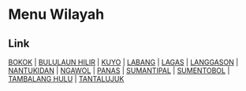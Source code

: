 # Menu Wilayah

## Link

[BOKOK](https://github.com/gigit-pemilu/pemilu-2024-65-kalimantan-utara/tree/main/pilpres/hitung-suara/sub/65-kalimantan-utara/sub/03-nunukan/sub/20-lumbis-pansiangan/sub/2013-bokok)
 | 
[BULULAUN HILIR](https://github.com/gigit-pemilu/pemilu-2024-65-kalimantan-utara/tree/main/pilpres/hitung-suara/sub/65-kalimantan-utara/sub/03-nunukan/sub/20-lumbis-pansiangan/sub/2006-bululaun-hilir)
 | 
[KUYO](https://github.com/gigit-pemilu/pemilu-2024-65-kalimantan-utara/tree/main/pilpres/hitung-suara/sub/65-kalimantan-utara/sub/03-nunukan/sub/20-lumbis-pansiangan/sub/2012-kuyo)
 | 
[LABANG](https://github.com/gigit-pemilu/pemilu-2024-65-kalimantan-utara/tree/main/pilpres/hitung-suara/sub/65-kalimantan-utara/sub/03-nunukan/sub/20-lumbis-pansiangan/sub/2003-labang)
 | 
[LAGAS](https://github.com/gigit-pemilu/pemilu-2024-65-kalimantan-utara/tree/main/pilpres/hitung-suara/sub/65-kalimantan-utara/sub/03-nunukan/sub/20-lumbis-pansiangan/sub/2007-lagas)
 | 
[LANGGASON](https://github.com/gigit-pemilu/pemilu-2024-65-kalimantan-utara/tree/main/pilpres/hitung-suara/sub/65-kalimantan-utara/sub/03-nunukan/sub/20-lumbis-pansiangan/sub/2009-langgason)
 | 
[NANTUKIDAN](https://github.com/gigit-pemilu/pemilu-2024-65-kalimantan-utara/tree/main/pilpres/hitung-suara/sub/65-kalimantan-utara/sub/03-nunukan/sub/20-lumbis-pansiangan/sub/2002-nantukidan)
 | 
[NGAWOL](https://github.com/gigit-pemilu/pemilu-2024-65-kalimantan-utara/tree/main/pilpres/hitung-suara/sub/65-kalimantan-utara/sub/03-nunukan/sub/20-lumbis-pansiangan/sub/2005-ngawol)
 | 
[PANAS](https://github.com/gigit-pemilu/pemilu-2024-65-kalimantan-utara/tree/main/pilpres/hitung-suara/sub/65-kalimantan-utara/sub/03-nunukan/sub/20-lumbis-pansiangan/sub/2008-panas)
 | 
[SUMANTIPAL](https://github.com/gigit-pemilu/pemilu-2024-65-kalimantan-utara/tree/main/pilpres/hitung-suara/sub/65-kalimantan-utara/sub/03-nunukan/sub/20-lumbis-pansiangan/sub/2004-sumantipal)
 | 
[SUMENTOBOL](https://github.com/gigit-pemilu/pemilu-2024-65-kalimantan-utara/tree/main/pilpres/hitung-suara/sub/65-kalimantan-utara/sub/03-nunukan/sub/20-lumbis-pansiangan/sub/2001-sumentobol)
 | 
[TAMBALANG HULU](https://github.com/gigit-pemilu/pemilu-2024-65-kalimantan-utara/tree/main/pilpres/hitung-suara/sub/65-kalimantan-utara/sub/03-nunukan/sub/20-lumbis-pansiangan/sub/2011-tambalang-hulu)
 | 
[TANTALUJUK](https://github.com/gigit-pemilu/pemilu-2024-65-kalimantan-utara/tree/main/pilpres/hitung-suara/sub/65-kalimantan-utara/sub/03-nunukan/sub/20-lumbis-pansiangan/sub/2010-tantalujuk)

